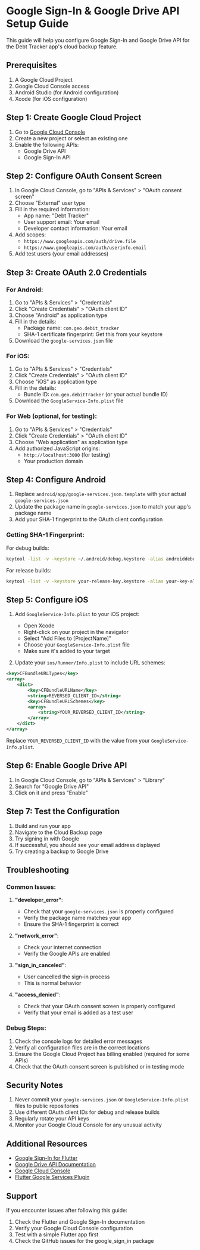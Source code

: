 # Google Sign-In & Google Drive API Setup Guide

This guide will help you configure Google Sign-In and Google Drive API for the Debt Tracker app's cloud backup feature.

## Prerequisites

1. A Google Cloud Project
2. Google Cloud Console access
3. Android Studio (for Android configuration)
4. Xcode (for iOS configuration)

## Step 1: Create Google Cloud Project

1. Go to [Google Cloud Console](https://console.cloud.google.com/)
2. Create a new project or select an existing one
3. Enable the following APIs:
   - Google Drive API
   - Google Sign-In API

## Step 2: Configure OAuth Consent Screen

1. In Google Cloud Console, go to "APIs & Services" > "OAuth consent screen"
2. Choose "External" user type
3. Fill in the required information:
   - App name: "Debt Tracker"
   - User support email: Your email
   - Developer contact information: Your email
4. Add scopes:
   - `https://www.googleapis.com/auth/drive.file`
   - `https://www.googleapis.com/auth/userinfo.email`
5. Add test users (your email addresses)

## Step 3: Create OAuth 2.0 Credentials

### For Android:

1. Go to "APIs & Services" > "Credentials"
2. Click "Create Credentials" > "OAuth client ID"
3. Choose "Android" as application type
4. Fill in the details:
   - Package name: `com.geo.debit_tracker`
   - SHA-1 certificate fingerprint: Get this from your keystore
5. Download the `google-services.json` file

### For iOS:

1. Go to "APIs & Services" > "Credentials"
2. Click "Create Credentials" > "OAuth client ID"
3. Choose "iOS" as application type
4. Fill in the details:
   - Bundle ID: `com.geo.debitTracker` (or your actual bundle ID)
5. Download the `GoogleService-Info.plist` file

### For Web (optional, for testing):

1. Go to "APIs & Services" > "Credentials"
2. Click "Create Credentials" > "OAuth client ID"
3. Choose "Web application" as application type
4. Add authorized JavaScript origins:
   - `http://localhost:3000` (for testing)
   - Your production domain

## Step 4: Configure Android

1. Replace `android/app/google-services.json.template` with your actual `google-services.json`
2. Update the package name in `google-services.json` to match your app's package name
3. Add your SHA-1 fingerprint to the OAuth client configuration

### Getting SHA-1 Fingerprint:

For debug builds:
```bash
keytool -list -v -keystore ~/.android/debug.keystore -alias androiddebugkey -storepass android -keypass android
```

For release builds:
```bash
keytool -list -v -keystore your-release-key.keystore -alias your-key-alias
```

## Step 5: Configure iOS

1. Add `GoogleService-Info.plist` to your iOS project:
   - Open Xcode
   - Right-click on your project in the navigator
   - Select "Add Files to [ProjectName]"
   - Choose your `GoogleService-Info.plist` file
   - Make sure it's added to your target

2. Update your `ios/Runner/Info.plist` to include URL schemes:
```xml
<key>CFBundleURLTypes</key>
<array>
    <dict>
        <key>CFBundleURLName</key>
        <string>REVERSED_CLIENT_ID</string>
        <key>CFBundleURLSchemes</key>
        <array>
            <string>YOUR_REVERSED_CLIENT_ID</string>
        </array>
    </dict>
</array>
```

Replace `YOUR_REVERSED_CLIENT_ID` with the value from your `GoogleService-Info.plist`.

## Step 6: Enable Google Drive API

1. In Google Cloud Console, go to "APIs & Services" > "Library"
2. Search for "Google Drive API"
3. Click on it and press "Enable"

## Step 7: Test the Configuration

1. Build and run your app
2. Navigate to the Cloud Backup page
3. Try signing in with Google
4. If successful, you should see your email address displayed
5. Try creating a backup to Google Drive

## Troubleshooting

### Common Issues:

1. **"developer_error"**: 
   - Check that your `google-services.json` is properly configured
   - Verify the package name matches your app
   - Ensure the SHA-1 fingerprint is correct

2. **"network_error"**:
   - Check your internet connection
   - Verify the Google APIs are enabled

3. **"sign_in_canceled"**:
   - User cancelled the sign-in process
   - This is normal behavior

4. **"access_denied"**:
   - Check that your OAuth consent screen is properly configured
   - Verify that your email is added as a test user

### Debug Steps:

1. Check the console logs for detailed error messages
2. Verify all configuration files are in the correct locations
3. Ensure the Google Cloud Project has billing enabled (required for some APIs)
4. Check that the OAuth consent screen is published or in testing mode

## Security Notes

1. Never commit your `google-services.json` or `GoogleService-Info.plist` files to public repositories
2. Use different OAuth client IDs for debug and release builds
3. Regularly rotate your API keys
4. Monitor your Google Cloud Console for any unusual activity

## Additional Resources

- [Google Sign-In for Flutter](https://pub.dev/packages/google_sign_in)
- [Google Drive API Documentation](https://developers.google.com/drive/api)
- [Google Cloud Console](https://console.cloud.google.com/)
- [Flutter Google Services Plugin](https://pub.dev/packages/googleapis)

## Support

If you encounter issues after following this guide:

1. Check the Flutter and Google Sign-In documentation
2. Verify your Google Cloud Console configuration
3. Test with a simple Flutter app first
4. Check the GitHub issues for the google_sign_in package 